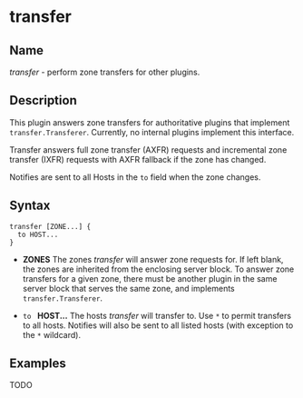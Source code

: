 # transfer

## Name

*transfer* - perform zone transfers for other plugins.

## Description

This plugin answers zone transfers for authoritative plugins that implement
`transfer.Transferer`.  Currently, no internal plugins implement this interface.

Transfer answers full zone transfer (AXFR) requests and incremental zone transfer (IXFR) requests
with AXFR fallback if the zone has changed.

Notifies are sent to all Hosts in the `to` field when the zone changes.

## Syntax

~~~
transfer [ZONE...] {
  to HOST...
}
~~~

* **ZONES** The zones *transfer* will answer zone requests for. If left blank,
  the zones are inherited from the enclosing server block. To answer zone
  transfers for a given zone, there must be another plugin in the same server
  block that serves the same zone, and implements `transfer.Transferer`.

* `to ` **HOST...** The hosts *transfer* will transfer to. Use `*` to permit
  transfers to all hosts. Notifies will also be sent to all listed hosts (with
  exception to the `*` wildcard).

## Examples

TODO